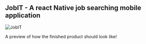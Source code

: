 ## JobIT - A react Native job searching mobile application

![JobIT](https://github.com/jurecapuder/JobIT/assets/127134124/7532df0a-d84f-4d92-a801-d2e3f6827aae)

A preview of how the finished product should look like!
